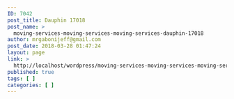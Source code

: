 ```yaml
---
ID: 7042
post_title: Dauphin 17018
post_name: >
  moving-services-moving-services-moving-services-dauphin-17018
author: mrgabonijeff@gmail.com
post_date: 2018-03-28 01:47:24
layout: page
link: >
  http://localhost/wordpress/moving-services-moving-services-moving-services-dauphin-17018/
published: true
tags: [ ]
categories: [ ]
---
```

